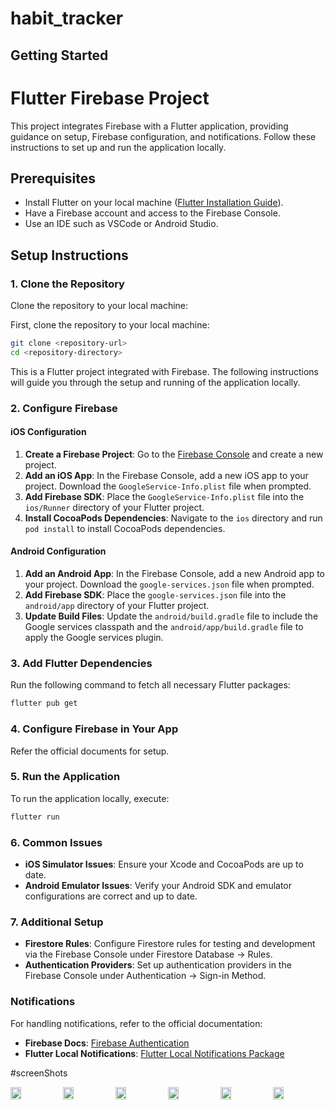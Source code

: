 # habit_tracker

## Getting Started

# Flutter Firebase Project

This project integrates Firebase with a Flutter application, providing guidance on setup, Firebase configuration, and notifications. Follow these instructions to set up and run the application locally.

## Prerequisites

- Install Flutter on your local machine ([Flutter Installation Guide](https://flutter.dev/docs/get-started/install)).
- Have a Firebase account and access to the Firebase Console.
- Use an IDE such as VSCode or Android Studio.

## Setup Instructions

### 1. Clone the Repository

Clone the repository to your local machine:


First, clone the repository to your local machine:

```bash
git clone <repository-url>
cd <repository-directory>
```

This is a Flutter project integrated with Firebase. The following instructions will guide you through the setup and running of the application locally.

### 2. Configure Firebase

#### iOS Configuration

1. **Create a Firebase Project**: Go to the [Firebase Console](https://console.firebase.google.com/) and create a new project.
2. **Add an iOS App**: In the Firebase Console, add a new iOS app to your project. Download the `GoogleService-Info.plist` file when prompted.
3. **Add Firebase SDK**: Place the `GoogleService-Info.plist` file into the `ios/Runner` directory of your Flutter project.
4. **Install CocoaPods Dependencies**: Navigate to the `ios` directory and run `pod install` to install CocoaPods dependencies.

#### Android Configuration

1. **Add an Android App**: In the Firebase Console, add a new Android app to your project. Download the `google-services.json` file when prompted.
2. **Add Firebase SDK**: Place the `google-services.json` file into the `android/app` directory of your Flutter project.
3. **Update Build Files**: Update the `android/build.gradle` file to include the Google services classpath and the `android/app/build.gradle` file to apply the Google services plugin.

### 3. Add Flutter Dependencies

Run the following command to fetch all necessary Flutter packages:
```bash
flutter pub get
```

### 4. Configure Firebase in Your App

Refer the official documents for setup.

### 5. Run the Application

To run the application locally, execute:
```bash
flutter run
```


### 6. Common Issues

- **iOS Simulator Issues**: Ensure your Xcode and CocoaPods are up to date.
- **Android Emulator Issues**: Verify your Android SDK and emulator configurations are correct and up to date.

### 7. Additional Setup

- **Firestore Rules**: Configure Firestore rules for testing and development via the Firebase Console under Firestore Database -> Rules.
- **Authentication Providers**: Set up authentication providers in the Firebase Console under Authentication -> Sign-in Method.

### Notifications

For handling notifications, refer to the official documentation:

- **Firebase Docs**: [Firebase Authentication](https://firebase.google.com/docs/auth)
- **Flutter Local Notifications**: [Flutter Local Notifications Package](https://pub.dev/packages/flutter_local_notifications)

#screenShots
<div style="display: flex; flex-direction: 'row';">
<img src="./HabitDetails.png" width=20%>
<img src="./homescreen.png" width=20%>
<img src="./newHabbitScreen.png" width=20%>
<img src="./signupScreen.png" width=20%>
<img src="./email.png" width=20%>
<img src="./habitCalender.png" width=20%>

